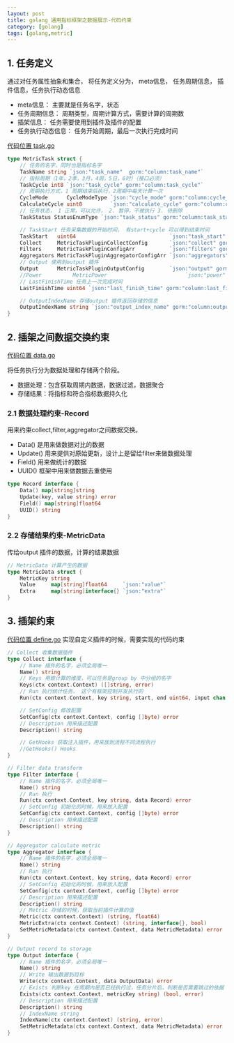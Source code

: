 ```yaml
---
layout: post
title: golang 通用指标框架之数据展示-代码约束
category: [golang]
tags: [golang,metric]
---
```


## 1. 任务定义
通过对任务属性抽象和集合， 将任务定义分为， meta信息， 任务周期信息， 插件信息，任务执行动态信息
- meta信息： 主要就是任务名字，状态
- 任务周期信息： 周期类型，周期计算方式，需要计算的周期数
- 插架信息： 任务需要使用到插件及插件的配置
- 任务执行动态信息： 任务开始周期，最后一次执行完成时间

[代码位置 task.go](https://github.com/rentiansheng/calculate_metric/blob/master/src/define/task.go)
```go
type MetricTask struct {
	// 任务的名字，同时也是指标名字
	TaskName string `json:"task_name"  gorm:"column:task_name"`
	// 指标周期（1年，2季，3月，4周，5日，6时）（接口必须）
	TaskCycle int8 `json:"task_cycle" gorm:"column:task_cycle"`
	// 周期执行方式，1 周期结束后执行，2周期中每天计算一次
	CycleMode      CycleModeType `json:"cycle_mode" gorm:"column:cycle_mode"`
	CalculateCycle uint8         `json:"calculate_cycle" gorm:"column:calculate_cycle"`
	// 任务状态， 1 正常，可以允许， 2. 暂停，不被执行 3. 待删除
	TaskStatus StatusEnumType `json:"task_status" gorm:"column:task_status"`

	// TaskStart 任务采集数据的开始时间， 有start+cycle 可以得到结束时间
	TaskStart   uint64                              `json:"task_start" gorm:"column:task_start"`
	Collect     MetricTaskPluginCollectConfig       `json:"collect" gorm:"column:collect"`
	Filters     MetricTaskPluginConfigArr           `json:"filters" gorm:"column:filters"`
	Aggregators MetricTaskPluginAggregatorConfigArr `json:"aggregators" gorm:"column:aggregators"`
	// Output 使用到output 插件
	Output      MetricTaskPluginOutputConfig        `json:"output" gorm:"column:output"`
	//Power          MetricPower                         `json:"power" gorm:"column:power"`
	// LastFinishTime 任务上一次完成时间 
	LastFinishTime uint64 `json:"last_finish_time" gorm:"column:last_finish_time"`

	// OutputIndexName 存储output 插件返回存储的信息
	OutputIndexName string `json:"output_index_name" gorm:"column:output_index_name"`
}


```

## 2. 插架之间数据交换约束

[代码位置 data.go](https://github.com/rentiansheng/calculate_metric/blob/master/src/define/data.go)

将任务执行分为数据处理和存储两个阶段。
- 数据处理：包含获取周期内数据，数据过滤，数据聚合
- 存储结果：将指标和符合指标数据持久化



### 2.1 数据处理约束-Record
用来约束collect,filter,aggregator之间数据交换。
   - Data() 是用来做数据对比的数据
   - Update() 用来提供对原始更新，设计上是留给filter来做数据处理
   - Field() 用来做统计的数据
   - UUID()  框架中用来做数据去重使用
```go
type Record interface {
	Data() map[string]string
	Update(key, value string) error
	Field() map[string]float64
	UUID() string
}

```

### 2.2 存储结果约束-MetricData
传给output 插件的数据，计算的结果数据
```go
// MetricData 计算产生的数据
type MetricData struct {
    MetricKey string
    Value     map[string]float64     `json:"value"`
    Extra     map[string]interface{} `json:"extra"`
}
```


## 3.  插架约束

[代码位置 define.go](https://github.com/rentiansheng/calculate_metric/blob/master/src/define/plugins.go)
实现自定义插件的时候，需要实现的代码约束 
```go
// Collect 收集数据插件
type Collect interface {
	// Name 插件的名字，必须全局唯一
	Name() string
	// Keys 用做计算的维度，可以任务是group by 中分组的名字
	Keys(ctx context.Context) ([]string, error)
	// Run 执行统计任务， 这个有框架控制并发执行的
	Run(ctx context.Context, key string, start, end uint64, input chan Record) error

	// SetConfig 修改配置
	SetConfig(ctx context.Context, config []byte) error
	// Description 用来描述配置
	Description() string

	// GetHooks 获取注入插件，用来放到流程不同流程执行
	//GetHooks() Hooks
}

// Filter data transform
type Filter interface {
	// Name 插件的名字，必须全局唯一
	Name() string
	// Run 执行
	Run(ctx context.Context, key string, data Record) error
	// SetConfig 初始化的时候，用来放入配置
	SetConfig(ctx context.Context, config []byte) error
	// Description 用来描述配置
	Description() string
}

// Aggregator calculate metric
type Aggregator interface {
	// Name 插件的名字，必须全局唯一
	Name() string
	// Run 执行
	Run(ctx context.Context, key string, data Record) error
	// SetConfig 初始化的时候，用来放入配置
	SetConfig(ctx context.Context, config []byte) error
	// Description 用来描述配置
	Description() string
	// Metric 存储的时候，获取当前插件计算的值
	Metric(ctx context.Context) (string, float64)
	MetricExtra(ctx context.Context) (string, interface{}, bool)
	SetMetricMetadata(ctx context.Context, data MetricMetadata) error
}

// Output record to storage
type Output interface {
	// Name 插件的名字，必须全局唯一
	Name() string
	// Write 输出数据到目标
	Write(ctx context.Context, data OutputData) error
	// Exists 判断key 在周期内是否已经执行过，任务分片后，判断是否需要跳过的依据
	Exists(ctx context.Context, metricKey string) (bool, error)
	// Description 用来描述配置
	Description() string
	// IndexName string
	IndexName(ctx context.Context) (string, error)
	SetMetricMetadata(ctx context.Context, data MetricMetadata) error
}
```




